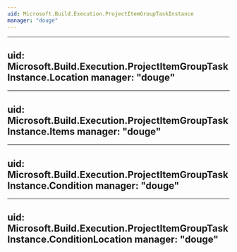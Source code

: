 ```yaml
---
uid: Microsoft.Build.Execution.ProjectItemGroupTaskInstance
manager: "douge"
---
```


---
uid: Microsoft.Build.Execution.ProjectItemGroupTaskInstance.Location
manager: "douge"
---

---
uid: Microsoft.Build.Execution.ProjectItemGroupTaskInstance.Items
manager: "douge"
---

---
uid: Microsoft.Build.Execution.ProjectItemGroupTaskInstance.Condition
manager: "douge"
---

---
uid: Microsoft.Build.Execution.ProjectItemGroupTaskInstance.ConditionLocation
manager: "douge"
---
